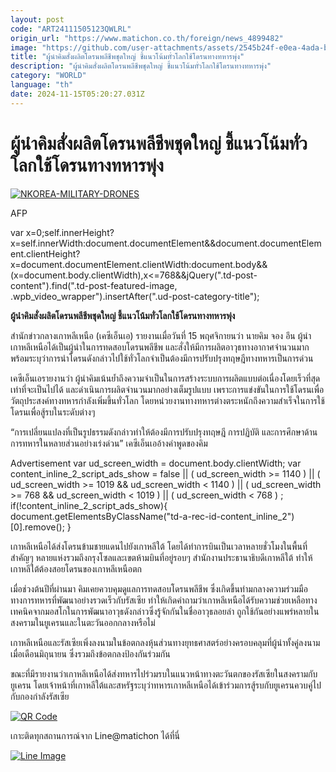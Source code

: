 ```yaml
---
layout: post
code: "ART24111505123QWLRL"
origin_url: "https://www.matichon.co.th/foreign/news_4899482"
image: "https://github.com/user-attachments/assets/2545b24f-e0ea-4ada-bfa9-6b1db2f6f1a5"
title: "ผู้นำคิมสั่งผลิตโดรนพลีชีพชุดใหญ่ ชี้แนวโน้มทั่วโลกใช้โดรนทางทหารพุ่ง"
description: "ผู้นำคิมสั่งผลิตโดรนพลีชีพชุดใหญ่ ชี้แนวโน้มทั่วโลกใช้โดรนทางทหารพุ่ง"
category: "WORLD"
language: "th"
date: 2024-11-15T05:20:27.031Z
---
```


# ผู้นำคิมสั่งผลิตโดรนพลีชีพชุดใหญ่ ชี้แนวโน้มทั่วโลกใช้โดรนทางทหารพุ่ง

[![](https://www.matichon.co.th/wp-content/uploads/2024/11/nkr-728x485.jpg "NKOREA-MILITARY-DRONES")](https://www.matichon.co.th/wp-content/uploads/2024/11/nkr.jpg)

AFP

var x=0;self.innerHeight?x=self.innerWidth:document.documentElement&&document.documentElement.clientHeight?x=document.documentElement.clientWidth:document.body&&(x=document.body.clientWidth),x<=768&&jQuery(".td-post-content").find(".td-post-featured-image, .wpb\_video\_wrapper").insertAfter(".ud-post-category-title");

**ผู้นำคิมสั่งผลิตโดรนพลีชีพชุดใหญ่ ชี้แนวโน้มทั่วโลกใช้โดรนทางทหารพุ่ง**

สำนักข่าวกลางเกาหลีเหนือ (เคซีเอ็นเอ) รายงานเมื่อวันที่ 15 พฤศจิกายนว่า นายคิม จอง อึน ผู้นำเกาหลีเหนือได้เป็นผู้นำในการทดสอบโดรนพลีชีพ และสั่งให้มีการผลิตอาวุธทางอากาศจำนวนมาก พร้อมระบุว่าการนำโดรนดังกล่าวไปใช้ทั่วโลกจำเป็นต้องมีการปรับปรุงทฤษฎีทางทหารเป็นการด่วน

เคซีเอ็นเอรายงานว่า ผู้นำคิมเน้นย้ำถึงความจำเป็นในการสร้างระบบการผลิตแบบต่อเนื่องโดยเร็วที่สุดเท่าที่จะเป็นไปได้ และดำเนินการผลิตจำนวนมากอย่างเต็มรูปแบบ เพราะการแข่งขันในการใช้โดรนเพื่อวัตถุประสงค์ทางทหารกำลังเพิ่มขึ้นทั่วโลก โดยหน่วยงานทางทหารต่างตระหนักถึงความสำเร็จในการใช้โดรนเพื่อสู้รบในระดับต่างๆ

“การเปลี่ยนแปลงที่เป็นรูปธรรมดังกล่าวทำให้ต้องมีการปรับปรุงทฤษฎี การปฏิบัติ และการศึกษาด้านการทหารในหลายส่วนอย่างเร่งด่วน” เคซีเอ็นเออ้างคำพูดของคิม

Advertisement var ud\_screen\_width = document.body.clientWidth; var content\_inline\_2\_script\_ads\_show = false || ( ud\_screen\_width >= 1140 ) || ( ud\_screen\_width >= 1019 && ud\_screen\_width < 1140 ) || ( ud\_screen\_width >= 768 && ud\_screen\_width < 1019 ) || ( ud\_screen\_width < 768 ) ; if(!content\_inline\_2\_script\_ads\_show){ document.getElementsByClassName("td-a-rec-id-content\_inline\_2")\[0\].remove(); }

เกาหลีเหนือได้ส่งโดรนข้ามชายแดนไปยังเกาหลีใต้ โดยได้ทำการบินเป็นเวลาหลายชั่วโมงในพื้นที่สำคัญๆ หลายแห่งรวมถึงกรุงโซลและเขตห้ามบินที่อยู่รอบๆ สำนักงานประธานาธิบดีเกาหลีใต้ ทำให้เกาหลีใต้ต้องสอยโดรนของเกาหลีเหนือตก

เมื่อช่วงต้นปีที่ผ่านมา คิมเคยควบคุมดูแลการทดสอบโดรนพลีชีพ ซึ่งเกิดขึ้นท่ามกลางความร่วมมือทางการทหารที่พัฒนาอย่างรวดเร็วกับรัสเซีย ทำให้เกิดคำถามว่าเกาหลีเหนือได้รับความช่วยเหลือทางเทคนิคจากมอสโกในการพัฒนาอาวุธดังกล่าวซึ่งรู้จักกันในชื่ออาวุธลอยลำ ถูกใช้กันอย่างแพร่หลายในสงครามในยูเครนและในตะวันออกกลางหรือไม่

เกาหลีเหนือและรัสเซียเพิ่งลงนามในข้อตกลงหุ้นส่วนทางยุทธศาสตร์อย่างครอบคลุมที่ผู้นำทั้งคู่ลงนามเมื่อเดือนมิถุนายน ซึ่งรวมถึงข้อตกลงป้องกันร่วมกัน

ขณะที่มีรายงานว่าเกาหลีเหนือได้ส่งทหารไปร่วมรบในแนวหน้าทางตะวันตกของรัสเซียในสงครามกับยูเครน โดยเจ้าหน้าที่เกาหลีใต้และสหรัฐระบุว่าทหารเกาหลีเหนือได้เข้าร่วมการสู้รบกับยูเครนควบคู่ไปกับกองกำลังรัสเซีย

[![QR Code](https://www.matichon.co.th/wp-content/uploads/2023/07/wob1371z.jpg)](https://lin.ee/ht0nDxX)

เกาะติดทุกสถานการณ์จาก Line@matichon ได้ที่นี่

[![Line Image](https://www.matichon.co.th/wp-content/uploads/2023/07/th.png)](https://lin.ee/ht0nDxX)